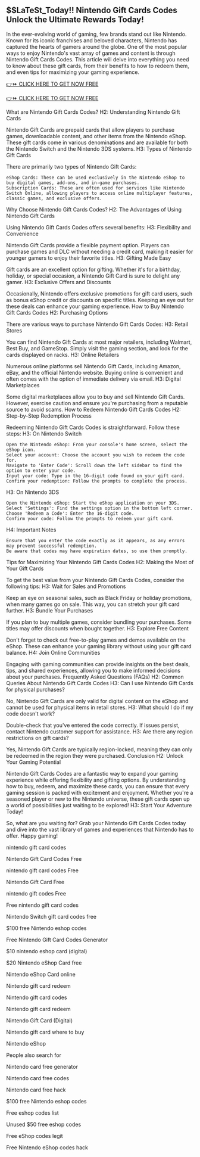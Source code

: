 $$LaTeSt_Today!! Nintendo Gift Cards Codes Unlock the Ultimate Rewards Today!
-
In the ever-evolving world of gaming, few brands stand out like Nintendo. Known for its iconic franchises and beloved characters, Nintendo has captured the hearts of gamers around the globe. One of the most popular ways to enjoy Nintendo's vast array of games and content is through Nintendo Gift Cards Codes. This article will delve into everything you need to know about these gift cards, from their benefits to how to redeem them, and even tips for maximizing your gaming experience.

[👉⏩ CLICK HERE TO GET NOW FREE](https://www.aeroned.com/getmedia/dc0efdac-0d06-4720-b9a8-24b75b714858/allgiftcardsrubel.html.aspx)

[👉⏩ CLICK HERE TO GET NOW FREE](https://www.aeroned.com/getmedia/dc0efdac-0d06-4720-b9a8-24b75b714858/allgiftcardsrubel.html.aspx)

What are Nintendo Gift Cards Codes?
H2: Understanding Nintendo Gift Cards

Nintendo Gift Cards are prepaid cards that allow players to purchase games, downloadable content, and other items from the Nintendo eShop. These gift cards come in various denominations and are available for both the Nintendo Switch and the Nintendo 3DS systems.
H3: Types of Nintendo Gift Cards

There are primarily two types of Nintendo Gift Cards:

    eShop Cards: These can be used exclusively in the Nintendo eShop to buy digital games, add-ons, and in-game purchases.
    Subscription Cards: These are often used for services like Nintendo Switch Online, allowing players to access online multiplayer features, classic games, and exclusive offers.

Why Choose Nintendo Gift Cards Codes?
H2: The Advantages of Using Nintendo Gift Cards

Using Nintendo Gift Cards Codes offers several benefits:
H3: Flexibility and Convenience

Nintendo Gift Cards provide a flexible payment option. Players can purchase games and DLC without needing a credit card, making it easier for younger gamers to enjoy their favorite titles.
H3: Gifting Made Easy

Gift cards are an excellent option for gifting. Whether it's for a birthday, holiday, or special occasion, a Nintendo Gift Card is sure to delight any gamer.
H3: Exclusive Offers and Discounts

Occasionally, Nintendo offers exclusive promotions for gift card users, such as bonus eShop credit or discounts on specific titles. Keeping an eye out for these deals can enhance your gaming experience.
How to Buy Nintendo Gift Cards Codes
H2: Purchasing Options

There are various ways to purchase Nintendo Gift Cards Codes:
H3: Retail Stores

You can find Nintendo Gift Cards at most major retailers, including Walmart, Best Buy, and GameStop. Simply visit the gaming section, and look for the cards displayed on racks.
H3: Online Retailers

Numerous online platforms sell Nintendo Gift Cards, including Amazon, eBay, and the official Nintendo website. Buying online is convenient and often comes with the option of immediate delivery via email.
H3: Digital Marketplaces

Some digital marketplaces allow you to buy and sell Nintendo Gift Cards. However, exercise caution and ensure you're purchasing from a reputable source to avoid scams.
How to Redeem Nintendo Gift Cards Codes
H2: Step-by-Step Redemption Process

Redeeming Nintendo Gift Cards Codes is straightforward. Follow these steps:
H3: On Nintendo Switch

    Open the Nintendo eShop: From your console's home screen, select the eShop icon.
    Select your account: Choose the account you wish to redeem the code for.
    Navigate to 'Enter Code': Scroll down the left sidebar to find the option to enter your code.
    Input your code: Type in the 16-digit code found on your gift card.
    Confirm your redemption: Follow the prompts to complete the process.

H3: On Nintendo 3DS

    Open the Nintendo eShop: Start the eShop application on your 3DS.
    Select 'Settings': Find the settings option in the bottom left corner.
    Choose 'Redeem a Code': Enter the 16-digit code.
    Confirm your code: Follow the prompts to redeem your gift card.

H4: Important Notes

    Ensure that you enter the code exactly as it appears, as any errors may prevent successful redemption.
    Be aware that codes may have expiration dates, so use them promptly.

Tips for Maximizing Your Nintendo Gift Cards Codes
H2: Making the Most of Your Gift Cards

To get the best value from your Nintendo Gift Cards Codes, consider the following tips:
H3: Wait for Sales and Promotions

Keep an eye on seasonal sales, such as Black Friday or holiday promotions, when many games go on sale. This way, you can stretch your gift card further.
H3: Bundle Your Purchases

If you plan to buy multiple games, consider bundling your purchases. Some titles may offer discounts when bought together.
H3: Explore Free Content

Don't forget to check out free-to-play games and demos available on the eShop. These can enhance your gaming library without using your gift card balance.
H4: Join Online Communities

Engaging with gaming communities can provide insights on the best deals, tips, and shared experiences, allowing you to make informed decisions about your purchases.
Frequently Asked Questions (FAQs)
H2: Common Queries About Nintendo Gift Cards Codes
H3: Can I use Nintendo Gift Cards for physical purchases?

No, Nintendo Gift Cards are only valid for digital content on the eShop and cannot be used for physical items in retail stores.
H3: What should I do if my code doesn't work?

Double-check that you've entered the code correctly. If issues persist, contact Nintendo customer support for assistance.
H3: Are there any region restrictions on gift cards?

Yes, Nintendo Gift Cards are typically region-locked, meaning they can only be redeemed in the region they were purchased.
Conclusion
H2: Unlock Your Gaming Potential

Nintendo Gift Cards Codes are a fantastic way to expand your gaming experience while offering flexibility and gifting options. By understanding how to buy, redeem, and maximize these cards, you can ensure that every gaming session is packed with excitement and enjoyment. Whether you're a seasoned player or new to the Nintendo universe, these gift cards open up a world of possibilities just waiting to be explored!
H3: Start Your Adventure Today!

So, what are you waiting for? Grab your Nintendo Gift Cards Codes today and dive into the vast library of games and experiences that Nintendo has to offer. Happy gaming!

nintendo gift card codes

Nintendo Gift Card Codes Free

nintendo gift card codes Free

Nintendo Gift Card Free

nintendo gift codes Free

Free nintendo gift card codes

Nintendo Switch gift card codes free

$100 free Nintendo eshop codes

Free Nintendo Gift Card Codes Generator

$10 nintendo eshop card (digital)

$20 Nintendo eShop Card free

Nintendo eShop Card online

Nintendo gift card redeem

Nintendo gift card codes

Nintendo gift card redeem

Nintendo Gift Card (Digital)

Nintendo gift card where to buy

Nintendo eShop

People also search for

Nintendo card free generator

Nintendo card free codes

Nintendo card free hack

$100 free Nintendo eshop codes

Free eshop codes list

Unused $50 free eshop codes

Free eShop codes legit

Free Nintendo eShop codes hack
